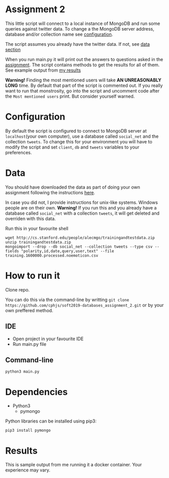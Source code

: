 # Assignment 2

This little script will connect to a local instance of MongoDB and run some queries against twitter data.
To change a the MongoDB server address, database and/or collection name see [configuration](#configuration).

The script assumes you already have the twitter data. If not, see [data section](#data)

When you run main.py it will print out the answers to questions asked in the [assignment](https://github.com/datsoftlyngby/soft2019spring-databases/blob/master/lecture_notes/02-Intro_to_MongoDB.ipynb). The script contains methods to get the results for all of them. See example output from [my results](#results)

**Warning!** Finding the most mentioned users will take **AN UNREASONABLY LONG** time. By default that part of the script is commented out. If you really want to run that monstrosity, go into the script and uncomment code after the `Most mentioned users` print. But consider yourself warned. 

# Configuration

By default the script is configured to connect to MongoDB server at `localhost`(your own computer), use a database called `social_net` and the collection `tweets`. To change this for your environment you will have to modify the script and set `client`, `db` and `tweets` variables to your preferences. 

# Data

You should have downloaded the data as part of doing your own assignment following the instructions [here](https://github.com/datsoftlyngby/soft2019spring-databases/blob/master/lecture_notes/02-Intro_to_MongoDB.ipynb#your-turn-at-home).

In case you did not, I provide instructions for unix-like systems. Windows people are on their own.
**Warning!** If you run this and you already have a database called `social_net` with a collection `tweets`, it will get deleted and overriden with this data. 

Run this in your favourite shell
```
wget http://cs.stanford.edu/people/alecmgo/trainingandtestdata.zip
unzip trainingandtestdata.zip
mongoimport --drop --db social_net --collection tweets --type csv --fields "polarity,id,date,query,user,text" --file training.1600000.processed.noemoticon.csv
```

# How to run it

Clone repo.

You can do this via the command-line by writting `git clone https://github.com/cphjs/soft2019-databases_assignment_2.git` or by your own preffered method.

## IDE 

 * Open project in your favourite IDE
 * Run main.py file

## Command-line 

```
python3 main.py
```

# Dependencies

 * Python3
   * pymongo

Python libraries can be installed using pip3:
```
pip3 install pymongo
```

# Results

This is sample output from me running it a docker container. Your experience may vary.
